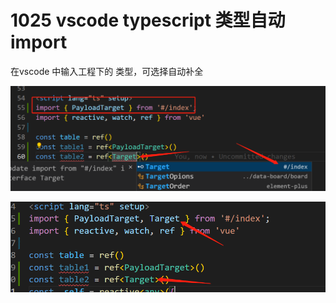 # 1025 vscode typescript 类型自动import

在vscode 中输入工程下的 类型，可选择自动补全

![Untitled](1025%20vscode%20typescript%20%E7%B1%BB%E5%9E%8B%E8%87%AA%E5%8A%A8import%206bfa55d5a44b4e24a966bc1e829cb05e/Untitled.png)

![Untitled](1025%20vscode%20typescript%20%E7%B1%BB%E5%9E%8B%E8%87%AA%E5%8A%A8import%206bfa55d5a44b4e24a966bc1e829cb05e/Untitled%201.png)